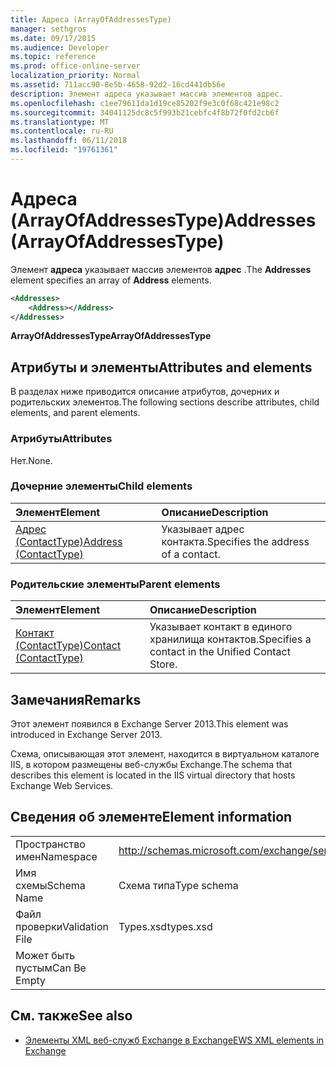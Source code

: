 ```yaml
---
title: Адреса (ArrayOfAddressesType)
manager: sethgros
ms.date: 09/17/2015
ms.audience: Developer
ms.topic: reference
ms.prod: office-online-server
localization_priority: Normal
ms.assetid: 711acc90-8e5b-4658-92d2-16cd441db56e
description: Элемент адреса указывает массив элементов адрес.
ms.openlocfilehash: c1ee79611da1d19ce85202f9e3c0f68c421e98c2
ms.sourcegitcommit: 34041125dc8c5f993b21cebfc4f8b72f0fd2cb6f
ms.translationtype: MT
ms.contentlocale: ru-RU
ms.lasthandoff: 06/11/2018
ms.locfileid: "19761361"
---
```

# <a name="addresses-arrayofaddressestype"></a><span data-ttu-id="58665-103">Адреса (ArrayOfAddressesType)</span><span class="sxs-lookup"><span data-stu-id="58665-103">Addresses (ArrayOfAddressesType)</span></span>

<span data-ttu-id="58665-104">Элемент **адреса** указывает массив элементов **адрес** .</span><span class="sxs-lookup"><span data-stu-id="58665-104">The **Addresses** element specifies an array of **Address** elements.</span></span> 
  
```XML
<Addresses>
    <Address></Address>
</Addresses>
```

 <span data-ttu-id="58665-105">**ArrayOfAddressesType**</span><span class="sxs-lookup"><span data-stu-id="58665-105">**ArrayOfAddressesType**</span></span>
## <a name="attributes-and-elements"></a><span data-ttu-id="58665-106">Атрибуты и элементы</span><span class="sxs-lookup"><span data-stu-id="58665-106">Attributes and elements</span></span>

<span data-ttu-id="58665-107">В разделах ниже приводится описание атрибутов, дочерних и родительских элементов.</span><span class="sxs-lookup"><span data-stu-id="58665-107">The following sections describe attributes, child elements, and parent elements.</span></span>
  
### <a name="attributes"></a><span data-ttu-id="58665-108">Атрибуты</span><span class="sxs-lookup"><span data-stu-id="58665-108">Attributes</span></span>

<span data-ttu-id="58665-109">Нет.</span><span class="sxs-lookup"><span data-stu-id="58665-109">None.</span></span>
  
### <a name="child-elements"></a><span data-ttu-id="58665-110">Дочерние элементы</span><span class="sxs-lookup"><span data-stu-id="58665-110">Child elements</span></span>

|<span data-ttu-id="58665-111">**Элемент**</span><span class="sxs-lookup"><span data-stu-id="58665-111">**Element**</span></span>|<span data-ttu-id="58665-112">**Описание**</span><span class="sxs-lookup"><span data-stu-id="58665-112">**Description**</span></span>|
|:-----|:-----|
|[<span data-ttu-id="58665-113">Адрес (ContactType)</span><span class="sxs-lookup"><span data-stu-id="58665-113">Address (ContactType)</span></span>](address-contacttype.md) <br/> |<span data-ttu-id="58665-114">Указывает адрес контакта.</span><span class="sxs-lookup"><span data-stu-id="58665-114">Specifies the address of a contact.</span></span>  <br/> |
   
### <a name="parent-elements"></a><span data-ttu-id="58665-115">Родительские элементы</span><span class="sxs-lookup"><span data-stu-id="58665-115">Parent elements</span></span>

|<span data-ttu-id="58665-116">**Элемент**</span><span class="sxs-lookup"><span data-stu-id="58665-116">**Element**</span></span>|<span data-ttu-id="58665-117">**Описание**</span><span class="sxs-lookup"><span data-stu-id="58665-117">**Description**</span></span>|
|:-----|:-----|
|[<span data-ttu-id="58665-118">Контакт (ContactType)</span><span class="sxs-lookup"><span data-stu-id="58665-118">Contact (ContactType)</span></span>](contact-contacttype.md) <br/> |<span data-ttu-id="58665-119">Указывает контакт в единого хранилища контактов.</span><span class="sxs-lookup"><span data-stu-id="58665-119">Specifies a contact in the Unified Contact Store.</span></span>  <br/> |
   
## <a name="remarks"></a><span data-ttu-id="58665-120">Замечания</span><span class="sxs-lookup"><span data-stu-id="58665-120">Remarks</span></span>

<span data-ttu-id="58665-121">Этот элемент появился в Exchange Server 2013.</span><span class="sxs-lookup"><span data-stu-id="58665-121">This element was introduced in Exchange Server 2013.</span></span>
  
<span data-ttu-id="58665-122">Схема, описывающая этот элемент, находится в виртуальном каталоге IIS, в котором размещены веб-службы Exchange.</span><span class="sxs-lookup"><span data-stu-id="58665-122">The schema that describes this element is located in the IIS virtual directory that hosts Exchange Web Services.</span></span>
  
## <a name="element-information"></a><span data-ttu-id="58665-123">Сведения об элементе</span><span class="sxs-lookup"><span data-stu-id="58665-123">Element information</span></span>

|||
|:-----|:-----|
|<span data-ttu-id="58665-124">Пространство имен</span><span class="sxs-lookup"><span data-stu-id="58665-124">Namespace</span></span>  <br/> |http://schemas.microsoft.com/exchange/services/2006/types  <br/> |
|<span data-ttu-id="58665-125">Имя схемы</span><span class="sxs-lookup"><span data-stu-id="58665-125">Schema Name</span></span>  <br/> |<span data-ttu-id="58665-126">Схема типа</span><span class="sxs-lookup"><span data-stu-id="58665-126">Type schema</span></span>  <br/> |
|<span data-ttu-id="58665-127">Файл проверки</span><span class="sxs-lookup"><span data-stu-id="58665-127">Validation File</span></span>  <br/> |<span data-ttu-id="58665-128">Types.xsd</span><span class="sxs-lookup"><span data-stu-id="58665-128">types.xsd</span></span>  <br/> |
|<span data-ttu-id="58665-129">Может быть пустым</span><span class="sxs-lookup"><span data-stu-id="58665-129">Can Be Empty</span></span>  <br/> ||
   
## <a name="see-also"></a><span data-ttu-id="58665-130">См. также</span><span class="sxs-lookup"><span data-stu-id="58665-130">See also</span></span>

- [<span data-ttu-id="58665-131">Элементы XML веб-служб Exchange в Exchange</span><span class="sxs-lookup"><span data-stu-id="58665-131">EWS XML elements in Exchange</span></span>](ews-xml-elements-in-exchange.md)

